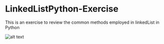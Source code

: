 # LinkedListPython-Exercise
This is an exercise to review the common methods employed in linkedList in Python

![alt text](img1.png "Title")
